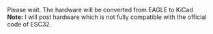 Please wait. The hardware will be converted from EAGLE to KiCad<br/>
<b>Note:</b> I will post hardware which is not fully compatible with the official code of ESC32.
